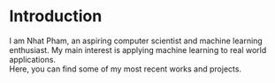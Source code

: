 # Introduction
I am Nhat Pham, an aspiring computer scientist and machine learning enthusiast. My main interest is applying machine learning to real world applications.
<br/>
Here, you can find some of my most recent works and projects.
